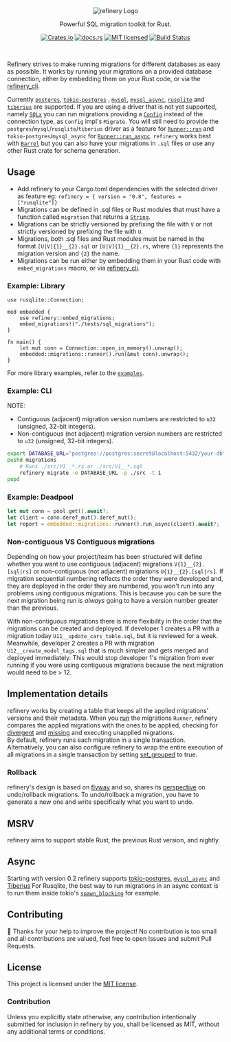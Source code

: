 <div align="center">
    <img src="assets/logo_wide.svg" alt="refinery Logo">

Powerful SQL migration toolkit for Rust.

[![Crates.io][crates-badge]][crates-url]
[![docs.rs][docs-badge]][docs-url]
[![MIT licensed][mit-badge]][mit-url]
[![Build Status][circleci-badge]][circleci-url]

[crates-badge]: https://img.shields.io/crates/v/refinery.svg
[crates-url]: https://crates.io/crates/refinery
[docs-badge]: https://docs.rs/refinery/badge.svg
[docs-url]: https://docs.rs/refinery/
[mit-badge]: https://img.shields.io/badge/license-MIT-blue.svg
[mit-url]: LICENSE
[circleci-badge]: https://img.shields.io/circleci/build/github/rust-db/refinery
[circleci-url]: https://circleci.com/gh/rust-db/refinery/tree/master

</div>
<br/>

Refinery strives to make running migrations for different databases as easy as possible.
It works by running your migrations on a provided database connection, either by embedding them on your Rust code, or via the [refinery_cli].

Currently [`postgres`](https://crates.io/crates/postgres), [`tokio-postgres`](https://crates.io/crates/tokio-postgres) , [`mysql`](https://crates.io/crates/mysql), [`mysql_async`](https://crates.io/crates/mysql_async), [`rusqlite`](https://crates.io/crates/rusqlite) and [`tiberius`](https://github.com/prisma/tiberius) are supported.
If you are using a driver that is not yet supported, namely [`SQLx`](https://github.com/launchbadge/sqlx) you can run migrations providing a [`Config`](https://docs.rs/refinery/latest/refinery/config/struct.Config.html) instead of the connection type, as `Config` impl's `Migrate`. You will still need to provide the `postgres`/`mysql`/`rusqlite`/`tiberius` driver as a feature for [`Runner::run`](https://docs.rs/refinery/latest/refinery/struct.Runner.html#method.run) and `tokio-postgres`/`mysql_async` for [`Runner::run_async`](https://docs.rs/refinery/latest/refinery/struct.Runner.html#method.run_async).
`refinery` works best with [`Barrel`](https://crates.io/crates/barrel) but you can also have your migrations in `.sql` files or use any other Rust crate for schema generation.

## Usage

- Add refinery to your Cargo.toml dependencies with the selected driver as feature eg: `refinery = { version = "0.8", features = ["rusqlite"]}`
- Migrations can be defined in .sql files or Rust modules that must have a function called `migration` that returns a [`String`](https://doc.rust-lang.org/std/string/struct.String.html).
- Migrations can be strictly versioned by prefixing the file with `V` or not strictly versioned by prefixing the file with `U`.
- Migrations, both .sql files and Rust modules must be named in the format `[U|V]{1}__{2}.sql` or `[U|V]{1}__{2}.rs`, where `{1}` represents the migration version and `{2}` the name.
- Migrations can be run either by embedding them in your Rust code with `embed_migrations` macro, or via [refinery_cli].

### Example: Library
```rust,no_run
use rusqlite::Connection;

mod embedded {
    use refinery::embed_migrations;
    embed_migrations!("./tests/sql_migrations");
}

fn main() {
    let mut conn = Connection::open_in_memory().unwrap();
    embedded::migrations::runner().run(&mut conn).unwrap();
}
```

For more library examples, refer to the [`examples`](examples).

### Example: CLI

NOTE: 

- Contiguous (adjacent) migration version numbers are restricted to `u32` (unsigned, 32-bit integers).
- Non-contiguous (not adjacent) migration version numbers are restricted to `u32` (unsigned, 32-bit integers).

```bash
export DATABASE_URL="postgres://postgres:secret@localhost:5432/your-db"
pushd migrations
    # Runs ./src/V1__*.rs or ./src/V1__*.sql 
    refinery migrate -e DATABASE_URL -p ./src -t 1
popd
```

### Example: Deadpool

```rust
let mut conn = pool.get().await?;
let client = conn.deref_mut().deref_mut();
let report = embedded::migrations::runner().run_async(client).await?;
```

### Non-contiguous VS Contiguous migrations

Depending on how your project/team has been structured will define whether you want to use contiguous (adjacent) migrations `V{1}__{2}.[sql|rs]` or non-contiguous (not adjacent) migrations `U{1}__{2}.[sql|rs]`.
If migration sequential numbering reflects the order they were developed and, they are deployed in the order they are numbered, you won't run into any problems using contiguous migrations.
This is because you can be sure the next migration being run is _always_ going to have a version number greater than the previous.

With non-contiguous migrations there is more flexibility in the order that the migrations can be created and deployed.
If developer 1 creates a PR with a migration today `U11__update_cars_table.sql`, but it is reviewed for a week.
Meanwhile, developer 2 creates a PR with migration `U12__create_model_tags.sql` that is much simpler and gets merged and deployed immediately.
This would stop developer 1's migration from ever running if you were using contiguous migrations because the next migration would need to be > 12.

## Implementation details

refinery works by creating a table that keeps all the applied migrations' versions and their metadata. When you [run](https://docs.rs/refinery/latest/refinery/struct.Runner.html#method.run) the migrations `Runner`, refinery compares the applied migrations with the ones to be applied, checking for [divergent](https://docs.rs/refinery/latest/refinery/struct.Runner.html#method.set_abort_divergent) and [missing](https://docs.rs/refinery/latest/refinery/struct.Runner.html#method.set_abort_missing) and executing unapplied migrations.\
By default, refinery runs each migration in a single transaction. Alternatively, you can also configure refinery to wrap the entire execution of all migrations in a single transaction by setting [set_grouped](https://docs.rs/refinery/latest/refinery/struct.Runner.html#method.set_grouped) to true.

### Rollback

refinery's design is based on [flyway](https://flywaydb.org/) and so, shares its [perspective](https://flywaydb.org/documentation/command/undo#important-notes) on undo/rollback migrations. To undo/rollback a migration, you have to generate a new one and write specifically what you want to undo.

## MSRV

refinery aims to support stable Rust, the previous Rust version, and nightly.

## Async

Starting with version 0.2 refinery supports [tokio-postgres](https://crates.io/crates/tokio-postgres), [`mysql_async`](https://crates.io/crates/mysql_async)
and [Tiberius](https://github.com/prisma/tiberius)
For Rusqlite, the best way to run migrations in an async context is to run them inside tokio's [`spawn_blocking`](https://docs.rs/tokio/1.10.0/tokio/task/fn.spawn_blocking.html) for example.

## Contributing

:balloon: Thanks for your help to improve the project!
No contribution is too small and all contributions are valued, feel free to open Issues and submit Pull Requests.

## License

This project is licensed under the [MIT license](LICENSE).

### Contribution

Unless you explicitly state otherwise, any contribution intentionally submitted
for inclusion in refinery by you, shall be licensed as MIT, without any additional
terms or conditions.

[refinery_cli]: https://crates.io/crates/refinery_cli
